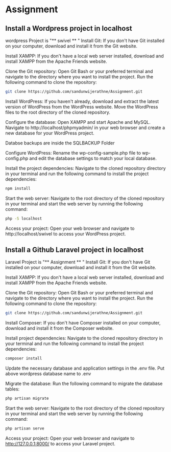 # Assignment

## Install a Wordpress project in localhost
wordpress Project is "** swivel ** "
Install Git: If you don't have Git installed on your computer, download and install it from the Git website.

Install XAMPP: If you don't have a local web server installed, download and install XAMPP from the Apache Friends website.

Clone the Git repository: Open Git Bash or your preferred terminal and navigate to the directory where you want to install the project. Run the following command to clone the repository:

```bash
git clone https://github.com/sandunwijerathne/Assignment.git
```
Install WordPress: If you haven't already, download and extract the latest version of WordPress from the WordPress website. Move the WordPress files to the root directory of the cloned repository.


Configure the database: Open XAMPP and start Apache and MySQL. Navigate to http://localhost/phpmyadmin/ in your web browser and create a new database for your WordPress project.

Databse backups are inside the SQLBACKUP Folder

Configure WordPress: Rename the wp-config-sample.php file to wp-config.php and edit the database settings to match your local database.

Install the project dependencies: Navigate to the cloned repository directory in your terminal and run the following command to install the project dependencies:

```bash
npm install
```

Start the web server: Navigate to the root directory of the cloned repository in your terminal and start the web server by running the following command:

```bash
php -S localhost
```
Access your project: Open your web browser and navigate to http://localhost/swivel to access your WordPress project.

## Install a Github Laravel project in localhost
Laravel Project is "** Assignment ** "
Install Git: If you don't have Git installed on your computer, download and install it from the Git website.

Install XAMPP: If you don't have a local web server installed, download and install XAMPP from the Apache Friends website.

Clone the Git repository: Open Git Bash or your preferred terminal and navigate to the directory where you want to install the project. Run the following command to clone the repository:

```bash
git clone https://github.com/sandunwijerathne/Assignment.git
```

Install Composer: If you don't have Composer installed on your computer, download and install it from the Composer website.

Install project dependencies: Navigate to the cloned repository directory in your terminal and run the following command to install the project dependencies:

```bash
composer install
```

Update the necessary database and application settings in the .env file. Put above wordpress database name to .env

Migrate the database: Run the following command to migrate the database tables:
```bash
php artisan migrate
```
Start the web server: Navigate to the root directory of the cloned repository in your terminal and start the web server by running the following command:

```bash
php artisan serve
```
Access your project: Open your web browser and navigate to http://127.0.0.1:8000/ to access your Laravel project.

